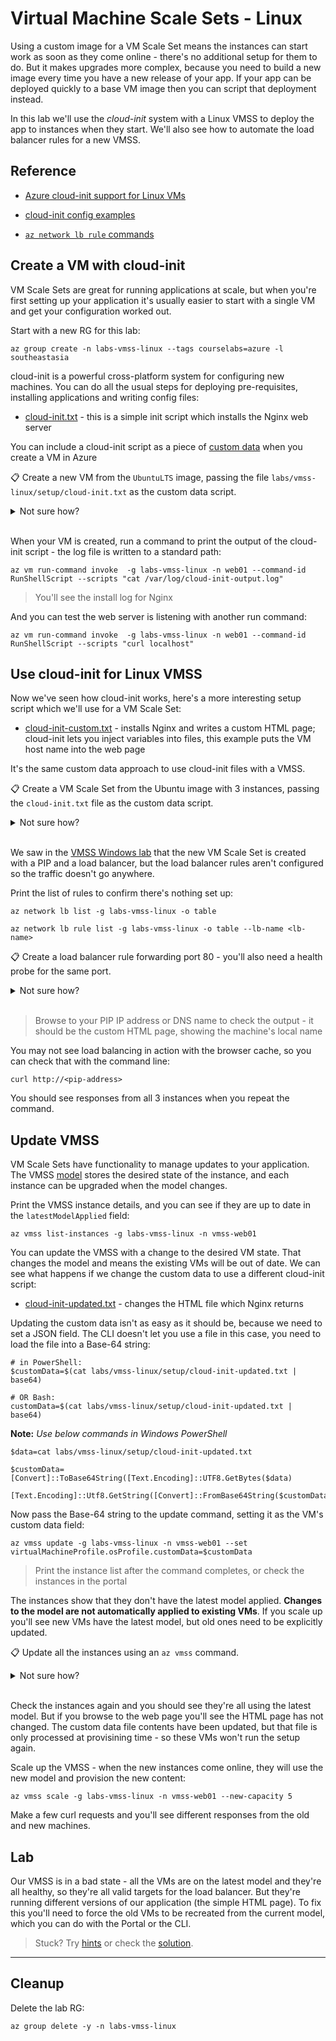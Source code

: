 # Virtual Machine Scale Sets - Linux

Using a custom image for a VM Scale Set means the instances can start work as soon as they come online - there's no additional setup for them to do. But it makes upgrades more complex, because you need to build a new image every time you have a new release of your app. If your app can be deployed quickly to a base VM image then you can script that deployment instead.

In this lab we'll use the _cloud-init_ system with a Linux VMSS to deploy the app to instances when they start. We'll also see how to automate the load balancer rules for a new VMSS.

## Reference

- [Azure cloud-init support for Linux VMs](https://docs.microsoft.com/en-us/azure/virtual-machines/linux/using-cloud-init)

- [cloud-init config examples](https://cloudinit.readthedocs.io/en/latest/topics/examples.html#)

- [`az network lb rule` commands](https://learn.microsoft.com/en-us/cli/azure/network/lb/rule?view=azure-cli-latest)

## Create a VM with cloud-init

VM Scale Sets are great for running applications at scale, but when you're first setting up your application it's usually easier to start with a single VM and get your configuration worked out.

Start with a new RG for this lab:

```
az group create -n labs-vmss-linux --tags courselabs=azure -l southeastasia
```

cloud-init is a powerful cross-platform system for configuring new machines. You can do all the usual steps for deploying pre-requisites, installing applications and writing config files:

- [cloud-init.txt](/labs/vmss-linux/setup/cloud-init.txt) - this is a simple init script which installs the Nginx web server

You can include a cloud-init script as a piece of [custom data](https://learn.microsoft.com/en-us/azure/virtual-machines/custom-data) when you create a VM in Azure

📋 Create a new VM from the `UbuntuLTS` image, passing the file `labs/vmss-linux/setup/cloud-init.txt` as the custom data script.

<details>
  <summary>Not sure how?</summary>

You can reference local files in `az` commands with `@<file-path>` syntax:

```
# remember to use a size which is available to you:
az vm create -l southeastasia -g labs-vmss-linux -n web01 --image UbuntuLTS --size Standard_A1_v2 --custom-data @labs/vmss-linux/setup/cloud-init.txt --public-ip-address-dns-name <your-dns-name> --generate-ssh-keys
```

</details><br/>

When your VM is created, run a command to print the output of the cloud-init script - the log file is written to a standard path:

```
az vm run-command invoke  -g labs-vmss-linux -n web01 --command-id RunShellScript --scripts "cat /var/log/cloud-init-output.log"
```

> You'll see the install log for Nginx

And you can test the web server is listening with another run command:

```
az vm run-command invoke  -g labs-vmss-linux -n web01 --command-id RunShellScript --scripts "curl localhost"
```

## Use cloud-init for Linux VMSS

Now we've seen how cloud-init works, here's a more interesting setup script which we'll use for a VM Scale Set:

- [cloud-init-custom.txt](/labs/vmss-linux/setup/cloud-init-custom.txt) - installs Nginx and writes a custom HTML page; cloud-init lets you inject variables into files, this example puts the VM host name into the web page

It's the same custom data approach to use cloud-init files with a VMSS.

📋 Create a VM Scale Set from the Ubuntu image with 3 instances, passing the `cloud-init.txt` file as the custom data script.

<details>
  <summary>Not sure how?</summary>

The command is pretty much the same for a VMSS as for a VM - just adding the number of instances:

```
az vmss create -n vmss-web01 -g labs-vmss-linux --vm-sku Standard_D2s_v5 --instance-count 3 --image UbuntuLTS --custom-data @labs/vmss-linux/setup/cloud-init-custom.txt --public-ip-address-dns-name <unique-dns-name>
```

</details><br/>

We saw in the [VMSS Windows lab](/labs/vmss-win) that the new VM Scale Set is created with a PIP and a load balancer, but the load balancer rules aren't configured so the traffic doesn't go anywhere. 

Print the list of rules to confirm there's nothing set up:

```
az network lb list -g labs-vmss-linux -o table

az network lb rule list -g labs-vmss-linux -o table --lb-name <lb-name>
```

📋 Create a load balancer rule forwarding port 80 - you'll also need a health probe for the same port.

<details>
  <summary>Not sure how?</summary>

Create the health probe first:

```
az network lb probe create -g labs-vmss-linux -n 'http' --protocol tcp --port 80  --lb-name <lb-name> 
```

So you can reference it for the new rule:

```
az network lb rule create -g labs-vmss-linux --probe-name 'http' -n 'http' --protocol Tcp --frontend-port 80 --backend-port 80 --lb-name <lb-name> 
```          

</details><br/>

> Browse to your PIP IP address or DNS name to check the output - it should be the custom HTML page, showing the machine's local name

You may not see load balancing in action with the browser cache, so you can check that with the command line:

```
curl http://<pip-address>
```

You should see responses from all 3 instances when you repeat the command.

## Update VMSS 

VM Scale Sets have functionality to manage updates to your application. The VMSS [model](https://learn.microsoft.com/en-us/azure/virtual-machine-scale-sets/virtual-machine-scale-sets-upgrade-scale-set) stores the desired state of the instance, and each instance can be upgraded when the model changes.

Print the VMSS instance details, and you can see if they are up to date in the `latestModelApplied` field:

```
az vmss list-instances -g labs-vmss-linux -n vmss-web01
```

You can update the VMSS with a change to the desired VM state. That changes the model and means the existing VMs will be out of date. We can see what happens if we change the custom data to use a different cloud-init script:

- [cloud-init-updated.txt](/labs/vmss-linux/setup/cloud-init-updated.txt) - changes the HTML file which Nginx returns

Updating the custom data isn't as easy as it should be, because we need to set a JSON field. The CLI doesn't let you use a file in this case, you need to load the file into a Base-64 string:

```
# in PowerShell:
$customData=$(cat labs/vmss-linux/setup/cloud-init-updated.txt | base64)

# OR Bash:
customData=$(cat labs/vmss-linux/setup/cloud-init-updated.txt | base64)
```

**Note:** *Use below commands in Windows PowerShell*

```
$data=cat labs/vmss-linux/setup/cloud-init-updated.txt

$customData=[Convert]::ToBase64String([Text.Encoding]::UTF8.GetBytes($data)

[Text.Encoding]::Utf8.GetString([Convert]::FromBase64String($customData))
```

Now pass the Base-64 string to the update command, setting it as the VM's custom data field:

```
az vmss update -g labs-vmss-linux -n vmss-web01 --set virtualMachineProfile.osProfile.customData=$customData
```

> Print the instance list after the command completes, or check the instances in the portal 

The instances show that they don't have the latest model applied. **Changes to the model are not automatically applied to existing VMs**. If you scale up you'll see new VMs have the latest model, but old ones need to be explicitly updated.

📋 Update all the instances using an `az vmss` command. 

<details>
  <summary>Not sure how?</summary>

List all the subcommands:

```
az vmss --help
```

This is the command you want - you can update specific instances, or all of them:

```
az vmss update-instances  -g labs-vmss-linux -n vmss-web01 --instance-ids '*' 
```

</details><br/>

Check the instances again and you should see they're all using the latest model. But if you browse to the web page you'll see the HTML page has not changed. The custom data file contents have been updated, but that file is only processed at provisining time - so these VMs won't run the setup again.

Scale up the VMSS - when the new instances come online, they will use the new model and provision the new content:

```
az vmss scale -g labs-vmss-linux -n vmss-web01 --new-capacity 5
```

Make a few curl requests and you'll see different responses from the old and new machines.

## Lab

Our VMSS is in a bad state - all the VMs are on the latest model and they're all healthy, so they're all valid targets for the load balancer. But they're running different versions of our application (the simple HTML page). To fix this you'll need to force the old VMs to be recreated from the current model, which you can do with the Portal or the CLI.

> Stuck? Try [hints](hints.md) or check the [solution](solution.md).

___

## Cleanup

Delete the lab RG:

```
az group delete -y -n labs-vmss-linux
```